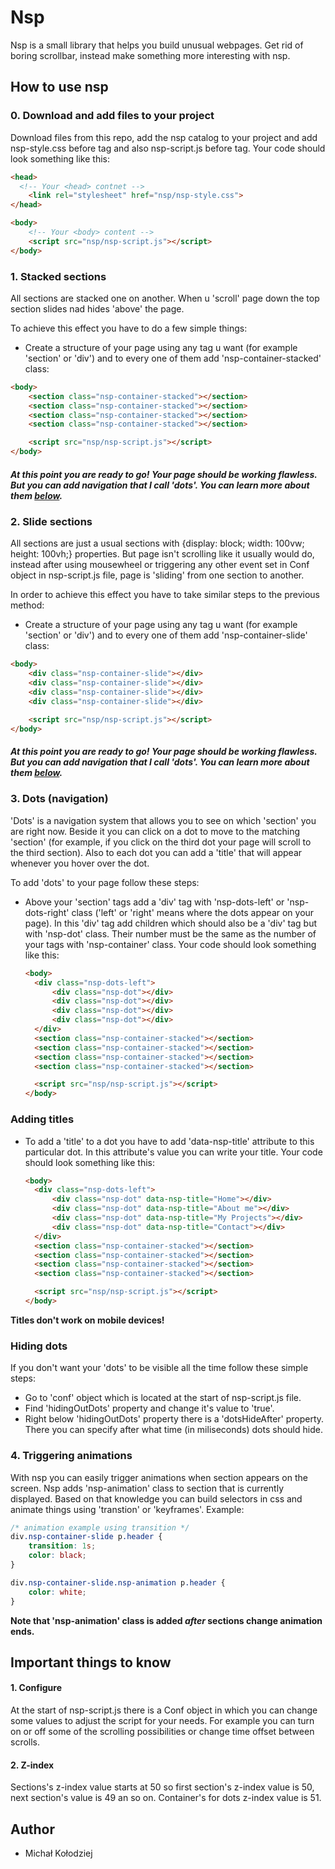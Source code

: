 # Nsp

Nsp is a small library that helps you build unusual webpages. Get rid of boring scrollbar, instead make something more interesting with nsp.

## How to use nsp

### 0. Download and add files to your project
Download files from this repo, add the nsp catalog to your project and add nsp-style.css before </head> tag and also nsp-script.js before </body> tag. Your code should look something like this:

```html
<head>
  <!-- Your <head> contnet -->
    <link rel="stylesheet" href="nsp/nsp-style.css">
</head>

<body>
    <!-- Your <body> content -->
    <script src="nsp/nsp-script.js"></script>
</body>
```

### 1. Stacked sections
All sections are stacked one on another. When u 'scroll' page down the top section slides nad hides 'above' the page.

To achieve this effect you have to do a few simple things:

- Create a structure of your page using any tag u want (for example 'section' or 'div') and to every one of them add 'nsp-container-stacked' class:

```html
<body>
    <section class="nsp-container-stacked"></section>
    <section class="nsp-container-stacked"></section>
    <section class="nsp-container-stacked"></section>
    <section class="nsp-container-stacked"></section>

    <script src="nsp/nsp-script.js"></script>
</body>
```
##### At this point you are ready to go! Your page should be working flawless. But you can add navigation that I call 'dots'. You can learn more about them [below](#3-dots-navigation).

### 2. Slide sections
All sections are just a usual sections with {display: block; width: 100vw; height: 100vh;} properties. But page isn't scrolling like it usually would do, instead after using mousewheel or triggering any other event set in Conf object in nsp-script.js file, page is 'sliding' from one section to another.

In order to achieve this effect you have to take similar steps to the previous method:

- Create a structure of your page using any tag u want (for example 'section' or 'div') and to every one of them add 'nsp-container-slide' class:

```html
<body>
    <div class="nsp-container-slide"></div>
    <div class="nsp-container-slide"></div>
    <div class="nsp-container-slide"></div>
    <div class="nsp-container-slide"></div>

    <script src="nsp/nsp-script.js"></script>
</body>
```
##### At this point you are ready to go! Your page should be working flawless. But you can add navigation that I call 'dots'. You can learn more about them [below](#3-dots-navigation).
  
### 3. Dots (navigation)
'Dots' is a navigation system that allows you to see on which 'section' you are right now. Beside it you can click on a dot to move to the matching 'section' (for example, if you click on the third dot your page will scroll to the third section). Also to each dot you can add a 'title' that will appear whenever you hover over the dot.

To add 'dots' to your page follow these steps:

- Above your 'section' tags add a 'div' tag with 'nsp-dots-left' or 'nsp-dots-right' class ('left' or 'right' means where the dots appear on your page). In this 'div' tag add children which should also be a 'div' tag but with 'nsp-dot' class. Their number must be the same as the number of your tags with 'nsp-container' class. Your code should look something like this: 
  
  ```html
  <body>
    <div class="nsp-dots-left">
        <div class="nsp-dot"></div>
        <div class="nsp-dot"></div>
        <div class="nsp-dot"></div>
        <div class="nsp-dot"></div>
    </div>
    <section class="nsp-container-stacked"></section>
    <section class="nsp-container-stacked"></section>
    <section class="nsp-container-stacked"></section>
    <section class="nsp-container-stacked"></section>

    <script src="nsp/nsp-script.js"></script>
  </body>
  ```

### Adding titles
- To add a 'title' to a dot you have to add 'data-nsp-title' attribute to this particular dot. In this attribute's value you can write your title. Your code should look something like this: 

  ```html
  <body>
    <div class="nsp-dots-left">
        <div class="nsp-dot" data-nsp-title="Home"></div>
        <div class="nsp-dot" data-nsp-title="About me"></div>
        <div class="nsp-dot" data-nsp-title="My Projects"></div>
        <div class="nsp-dot" data-nsp-title="Contact"></div>
    </div>
    <section class="nsp-container-stacked"></section>
    <section class="nsp-container-stacked"></section>
    <section class="nsp-container-stacked"></section>
    <section class="nsp-container-stacked"></section>

    <script src="nsp/nsp-script.js"></script>
  </body>
  ```
**Titles don't work on mobile devices!**

### Hiding dots
If you don't want your 'dots' to be visible all the time follow these simple steps:

- Go to 'conf' object which is located at the start of nsp-script.js file.
- Find 'hidingOutDots' property and change it's value to 'true'.
- Right below 'hidingOutDots' property there is a 'dotsHideAfter' property. There you can specify after what time (in miliseconds) dots should hide.

### 4. Triggering animations
With nsp you can easily trigger animations when section appears on the screen. Nsp adds 'nsp-animation' class to section that is currently displayed. Based on that knowledge you can build selectors in css and animate things using 'transtion' or 'keyframes'. Example:

```css
/* animation example using transition */
div.nsp-container-slide p.header {
    transition: 1s;
    color: black;
}

div.nsp-container-slide.nsp-animation p.header {
    color: white;
}
```

**Note that 'nsp-animation' class is added ___after___ sections change animation ends.**

## Important things to know

#### 1. Configure
At the start of nsp-script.js there is a Conf object in which you can change some values to adjust the script for your needs. For example you can turn on or off some of the scrolling possibilities or change time offset between scrolls.

#### 2. Z-index
Sections's z-index value starts at 50 so first section's z-index value is 50, next section's value is 49 an so on. Container's for dots z-index value is 51.

## Author
- Michał Kołodziej

